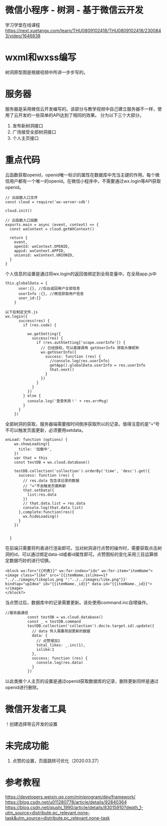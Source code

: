 # 微信小程序 - 树洞 - 基于微信云开发
学习学堂在线课程
https://next.xuetangx.com/learn/THU0809102418/THU0809102418/2300843/video/1646838

# wxml和wxss编写
树洞原型图是根据视频中所讲一步步写的。

# 服务器
服务器是采用微信云开发编写的。该部分与教学视频中自己建立服务器不一样，使用了云开发的一些简单的API达到了相同的效果。 分为以下三个大部分。

1. 发布新树洞接口
2. 广场接受全部树洞接口
3. 个人主页接口
# 重点代码
云函数获取openid，openid唯一标识的属性在数据库中充当主键的作用。每个微信用户都有一个唯一的openid。在微信小程序中，不需要通过wx.login等API获取openid。
```
// 云函数入口文件
const cloud = require('wx-server-sdk')

cloud.init()

// 云函数入口函数
exports.main = async (event, context) => {
  const wxContext = cloud.getWXContext()

  return {
    event,
    openId: wxContext.OPENID,
    appid: wxContext.APPID,
    unionid: wxContext.UNIONID,
  }
}
```
个人信息的设置是通过将wx.login的返回值绑定到全局变量中。在全局app.js中
```
this.globalData = {
      user:{}, //后台返回用户全部信息
      userInfo :{}, //微信获取用户信息
      user_id:{}
    }

以下在制定文件.js
wx.login({
      success(res) {
        if (res.code) {
          
          wx.getSetting({
            success(res) {
              if (res.authSetting['scope.userInfo']) {
                // 已经授权，可以直接调用 getUserInfo 获取头像昵称
                wx.getUserInfo({
                  success: function (res) {
                    //console.log(res.userInfo)
                    getApp().globalData.userInfo = res.userInfo
                    that.next()
                  }
                })
              }
            }
          })
        } else {
          console.log('登录失败！' + res.errMsg)
        }
      }
    })
 ```
全部树洞的获取，服务器端需要按时间倒序获取所以的记录。值得注意的是“=“号不可以触发页面更新，必须要用setdata。
```
onLoad: function (options) {
    wx.showLoading({
      title: '加载中',
    })
    var that = this
    const testDB = wx.cloud.database()
  
    testDB.collection('collection').orderBy('time', 'desc').get({
      success: function (res) {
        // res.data 包含该记录的数据
        // "="不会触发页面刷新
        that.setData({
          list:res.data
        })
        // that.data.list = res.data
        console.log(that.data.list)
      },complete:function(res){
        wx.hideLoading()
      }
    })
    

  }
```

在前端只需要将列表进行渲染即可。当对树洞进行点赞的操作时，需要获取点击树洞的id，可以通过绑定data-id或者id属性即可。点赞图标的变化采用三目运算绑定数据巧妙的进行切换。

```
<block wx:for="{{列表}}" wx:for-index="idx" wx:for-item="itemName">
<image class="like" src='{{itemName.islike==1? "../../images/likeplus.png ":"../../images/like.png"}}' bindtap="upIdea" id="{{itemName._id}}" data-id="{{itemName._id}}"></image>
</block?>
```
当点赞过后，数据库中的记录需要更新。该处使用command.inc自增操作。
```
//服务器通信
          const testDB = wx.cloud.database()
          const _ = testDB.command
          testDB.collection('collection').doc(e.target.id).update({
            // data 传入需要局部更新的数据
            data: {
              // 点赞增加1
              total_likes: _.inc(1),
              islike:1
            },
            success: function (res) {
              console.log(res.data)
            }
          })
```
以此类推个人主页的设置是通过openid获取数据库的记录，删除更新同样是通过openid进行删除。

# 微信开发者工具
！创建选择带云开发的设置
# 未完成功能
1. 点赞的设置，页面跳转可优化（2020.03.27）
# 参考教程
https://developers.weixin.qq.com/miniprogram/dev/framework/
https://blog.csdn.net/u011280778/article/details/92840364
https://blog.csdn.net/qiushi_1990/article/details/83015910?depth_1-utm_source=distribute.pc_relevant.none-task&utm_source=distribute.pc_relevant.none-task

